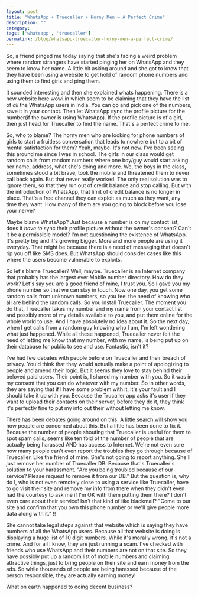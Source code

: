 ```yaml
---
layout: post
title: "WhatsApp + Truecaller + Horny Men = A Perfect Crime"
description: ""
category:
tags: ['whatsapp', 'truecaller']
permalink: /blog/whatsapp-truecaller-horny-men-a-perfect-crime/
---
```


So, a friend pinged me today saying that she's facing a weird problem where random strangers have started pinging her on WhatsApp and they seem to know her name. A little bit asking around and she got to know that they have been using a website to get hold of random phone numbers and using them to find girls and ping them.

It sounded interesting and then she explained whats happening. There is a new website here wowi.in which seem to be claiming that they have the list of *all* the WhatsApp users in India. You can go and pick one of the numbers, save it in your contact. Then let WhatsApp sync the profile picture for the number(if the owner is using WhatsApp). If the profile picture is of a girl, then just head for Truecaller to find the name. That's a perfect crime to me.

So, who to blame? The horny men who are looking for phone numbers of girls to start a fruitless conversation that leads to nowhere but to a bit of mental satisfaction for them? Yeah, maybe. It's not new. I've been seeing this around me since I was in school. The girls in our class would get random calls from random numbers where one boy/guy would start asking her name, address, what she's doing and more. We, the boys in the class, sometimes stood a bit brave, took the mobile and threatened them to never call back again. But that never really worked. The only real solution was to ignore them, so that they run out of credit balance and stop calling. But with the introduction of WhatsApp, that limit of credit balance is no longer in place. That's a free channel they can exploit as much as they want, any time they want. How many of them are you going to block before you lose your nerve?

Maybe blame WhatsApp? Just because a number is on my contact list, does it *have to* sync their profile picture without the owner's consent? Can't it be a permissible model? I'm not questioning the existence of WhatsApp. It's pretty big and it's growing bigger. More and more people are using it everyday. That might be because there is a need of messaging that doesn't rip you off like SMS does. But WhatsApp should consider cases like this where the users become vulnerable to exploits.

So let's blame Truecaller? Well, maybe. Truecaller is an Internet company that probably has the largest ever Mobile number directory. How do they work? Let's say you are a good friend of mine, I trust you. So I gave you my phone number so that we can stay in touch. Now one day, you get some random calls from unknown numbers, so you feel the need of knowing who all are behind the random calls. So you install Truecaller. The moment you do that, Truecaller takes my number and my name from your contact list and possibly more of my details available to you, and put them online for the whole world to use. And I have absolutely no idea about it. So the next day, when I get calls from a random guy knowing who I am, I'm left wondering what just happened. While all these happened, Truecaller never felt the need of letting me know that my number, with my name, is being put up on their database for public to see and use. Fantastic, isn't it?

I've had few debates with people before on Truecaller and their breach of privacy. You'd think that they would actually make a point of apologizing to people and amend their logic. But it seems they *love* to stay behind their beloved paid users. Their point is, I shared my number with you. So it was in my consent that you can do whatever with my number. So in other words, they are saying that if I have some problem with it, it's your fault and I should take it up with you. Because the Trucaller app asks it's user if they want to upload their contacts on their server, before they do it, they think it's perfectly fine to put my info out their without letting me know.

There has been debates going around on this. A [little search](https://www.google.com/search?q=truecaller%20privacy%20breach) will show you how people are concerned about this. But a little has been done to fix it. Because the number of people shouting that Truecaller is useful for them to spot spam calls, seems like ten fold of the number of people that are actually being harassed AND has access to Internet. We're not even sure how many people can't even report the troubles they go through because of Truecaller. Like the friend of mine. She's not going to report anything. She'll just remove her number of Truecaller DB. Because that's Truecaller's solution to your harassment. "Are you being troubled because of our service? Please request to remove it from our DB." But the question is, why do I, who is not even remotely close to using a service like Truecaller, have to go visit their site and remove my info from there when they didn't even had the courtesy to ask me if I'm OK with them putting them there? I don't even care about their service! Isn't that kind of like blackmail? "Come to our site and confirm that you own this phone number or we'll give people more data along with it." !!

She cannot take legal steps against that website which is saying they have numbers of all the WhatsApp users. Because all that website is doing is displaying a huge list of 10 digit numbers. While it's morally wrong, it's not a crime. And for all I know, they are just running a scam. I've checked with friends who use WhatsApp and their numbers are not on that site. So they have possibly put up a random list of mobile numbers and claiming attractive things, just to bring people on their site and earn money from the ads. So while thousands of people are being harassed because of the person responsible, they are actually earning money!

What on earth happened to doing decent business?
